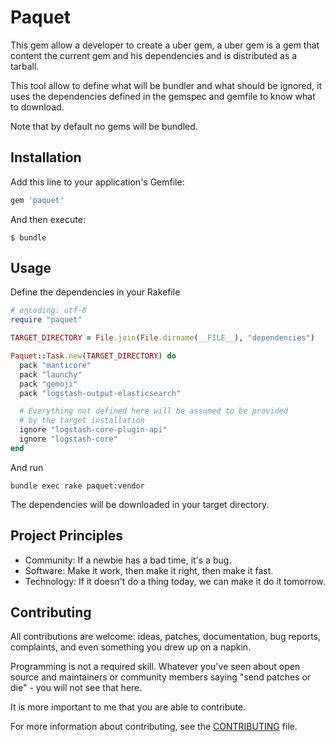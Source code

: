 # Paquet

This gem allow a developer to create a uber gem, a uber gem is a gem that content the current gem and his dependencies and is distributed as a tarball.

This tool allow to define what will be bundler and what should be ignored, it uses the dependencies defined in the gemspec and gemfile to know what to download.

Note that by default no gems will be bundled.


## Installation

Add this line to your application's Gemfile:

```ruby
gem 'paquet'
```

And then execute:

    $ bundle

## Usage
Define the dependencies in your Rakefile

```ruby
# encoding: utf-8
require "paquet"

TARGET_DIRECTORY = File.join(File.dirname(__FILE__), "dependencies")

Paquet::Task.new(TARGET_DIRECTORY) do
  pack "manticore"
  pack "launchy"
  pack "gemoji"
  pack "logstash-output-elasticsearch"

  # Everything not defined here will be assumed to be provided
  # by the target installation
  ignore "logstash-core-plugin-api"
  ignore "logstash-core"
end
```

And run

```
bundle exec rake paquet:vendor
```

The dependencies will be downloaded in your target directory.

## Project Principles

* Community: If a newbie has a bad time, it's a bug.
* Software: Make it work, then make it right, then make it fast.
* Technology: If it doesn't do a thing today, we can make it do it tomorrow.

## Contributing

All contributions are welcome: ideas, patches, documentation, bug reports,
complaints, and even something you drew up on a napkin.

Programming is not a required skill. Whatever you've seen about open source and
maintainers or community members  saying "send patches or die" - you will not
see that here.

It is more important to me that you are able to contribute.

For more information about contributing, see the
[CONTRIBUTING](../CONTRIBUTING.md) file.
